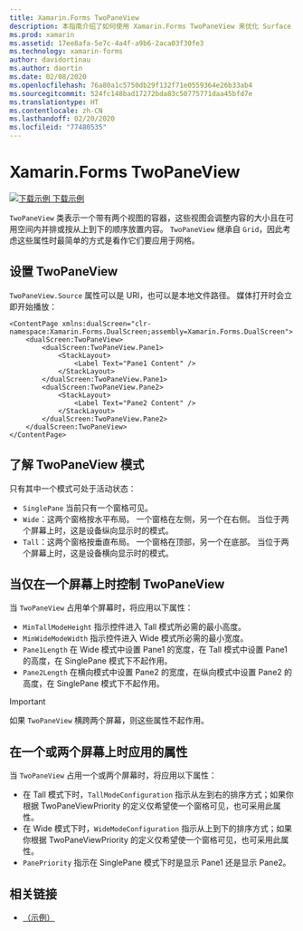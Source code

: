 ```yaml
---
title: Xamarin.Forms TwoPaneView
description: 本指南介绍了如何使用 Xamarin.Forms TwoPaneView 来优化 Surface Duo 和 Surface Neo 等双屏设备的应用体验。
ms.prod: xamarin
ms.assetid: 17ee8afa-5e7c-4a4f-a9b6-2aca03f30fe3
ms.technology: xamarin-forms
author: davidortinau
ms.author: daortin
ms.date: 02/08/2020
ms.openlocfilehash: 76a80a1c5750db29f132f71e0559364e26b33ab4
ms.sourcegitcommit: 524fc148bad17272bda83c50775771daa45bfd7e
ms.translationtype: HT
ms.contentlocale: zh-CN
ms.lasthandoff: 02/20/2020
ms.locfileid: "77480535"
---
```

# <a name="xamarinforms-twopaneview"></a>Xamarin.Forms TwoPaneView

[![下载示例](~/media/shared/download.png) 下载示例](https://github.com/xamarin/xamarin-forms-samples/tree/pre-release/UserInterface/DualScreenDemos)

`TwoPaneView` 类表示一个带有两个视图的容器，这些视图会调整内容的大小且在可用空间内并排或按从上到下的顺序放置内容。 `TwoPaneView` 继承自 `Grid`，因此考虑这些属性时最简单的方式是看作它们要应用于网格。

## <a name="set-up-twopaneview"></a>设置 TwoPaneView

`TwoPaneView.Source` 属性可以是 URI，也可以是本地文件路径。 媒体打开时会立即开始播放：

```xaml
<ContentPage xmlns:dualScreen="clr-namespace:Xamarin.Forms.DualScreen;assembly=Xamarin.Forms.DualScreen">
    <dualScreen:TwoPaneView>
        <dualScreen:TwoPaneView.Pane1>
            <StackLayout>
                <Label Text="Pane1 Content" />
            </StackLayout>
        </dualScreen:TwoPaneView.Pane1>
        <dualScreen:TwoPaneView.Pane2>
            <StackLayout>
                <Label Text="Pane2 Content" />
            </StackLayout>
        </dualScreen:TwoPaneView.Pane2>
    </dualScreen:TwoPaneView>
</ContentPage>
```

## <a name="understand-twopaneview-modes"></a>了解 TwoPaneView 模式

只有其中一个模式可处于活动状态：

- `SinglePane` 当前只有一个窗格可见。
- `Wide`：这两个窗格按水平布局。 一个窗格在左侧，另一个在右侧。 当位于两个屏幕上时，这是设备纵向显示时的模式。
- `Tall`：这两个窗格按垂直布局。 一个窗格在顶部，另一个在底部。 当位于两个屏幕上时，这是设备横向显示时的模式。

## <a name="control-twopaneview-when-its-only-on-one-screen"></a>当仅在一个屏幕上时控制 TwoPaneView

当 `TwoPaneView` 占用单个屏幕时，将应用以下属性：

- `MinTallModeHeight` 指示控件进入 Tall 模式所必需的最小高度。
- `MinWideModeWidth` 指示控件进入 Wide 模式所必需的最小宽度。
- `Pane1Length` 在 Wide 模式中设置 Pane1 的宽度，在 Tall 模式中设置 Pane1 的高度，在 SinglePane 模式下不起作用。
- `Pane2Length` 在横向模式中设置 Pane2 的宽度，在纵向模式中设置 Pane2 的高度，在 SinglePane 模式下不起作用。

> [!IMPORTANT]
> 如果 `TwoPaneView` 横跨两个屏幕，则这些属性不起作用。

## <a name="properties-that-apply-when-on-one-screen-or-two"></a>在一个或两个屏幕上时应用的属性

当 `TwoPaneView` 占用一个或两个屏幕时，将应用以下属性：

- 在 Tall 模式下时，`TallModeConfiguration` 指示从左到右的排序方式；如果你根据 TwoPaneViewPriority 的定义仅希望使一个窗格可见，也可采用此属性。
- 在 Wide 模式下时，`WideModeConfiguration` 指示从上到下的排序方式；如果你根据 TwoPaneViewPriority 的定义仅希望使一个窗格可见，也可采用此属性。
- `PanePriority` 指示在 SinglePane 模式下时是显示 Pane1 还是显示 Pane2。

## <a name="related-links"></a>相关链接

- [（示例）](https://github.com/xamarin/xamarin-forms-samples/tree/pre-release/UserInterface/DualScreenDemos)
